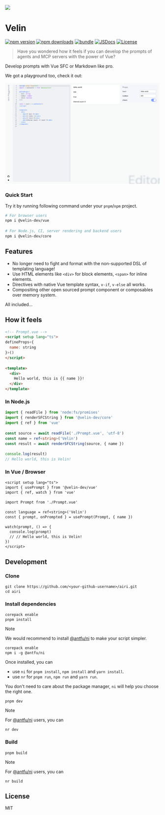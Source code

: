 ![](./docs/public/logo.svg)

# Velin

[![npm version][npm-version-src]][npm-version-href]
[![npm downloads][npm-downloads-src]][npm-downloads-href]
[![bundle][bundle-src]][bundle-href]
[![JSDocs][jsdocs-src]][jsdocs-href]
[![License][license-src]][license-href]

> Have you wondered how it feels if you can develop the prompts of agents and MCP servers with the power of Vue?

Develop prompts with Vue SFC or Markdown like pro.

We got a playground too, check it out:

<p align="center">
  <picture>
    <source
      srcset="./docs/assets/dark-playground.png"
      media="(prefers-color-scheme: dark)"
    />
    <source
      srcset="./docs/assets/light-playground.png"
      media="(prefers-color-scheme: light), (prefers-color-scheme: no-preference)"
    />
    <img src="./docs/assets/light-playground.png" />
  </picture>
</p>

### Quick Start

Try it by running following command under your `pnpm`/`npm` project.

```bash
# For browser users
npm i @velin-dev/vue

# For Node.js, CI, server rendering and backend users
npm i @velin-dev/core
```

## Features

- No longer need to fight and format with the non-supported DSL of templating language!
- Use HTML elements like `<div>` for block elements, `<span>` for inline elements.
- Directives with native Vue template syntax, `v-if`, `v-else` all works.
- Compositing other open sourced prompt component or composables over memory system.

All included...

## How it feels

```html
<!-- Prompt.vue -->
<script setup lang="ts">
defineProps<{
  name: string
}>()
</script>

<template>
  <div>
    Hello world, this is {{ name }}!
  </div>
</template>
```

### In Node.js

```ts
import { readFile } from 'node:fs/promises'
import { renderSFCString } from '@velin-dev/core'
import { ref } from 'vue'

const source = await readFile('./Prompt.vue', 'utf-8')
const name = ref<string>('Velin')
const result = await renderSFCString(source, { name })

console.log(result)
// Hello world, this is Velin!
```

### In Vue / Browser

```vue
<script setup lang="ts">
import { usePrompt } from '@velin-dev/vue'
import { ref, watch } from 'vue'

import Prompt from './Prompt.vue'

const language = ref<string>('Velin')
const { prompt, onPrompted } = usePrompt(Prompt, { name })

watch(prompt, () => {
  console.log(prompt)
  // // Hello world, this is Velin!
})
</script>
```

## Development

### Clone

```shell
git clone https://github.com/<your-github-username>/airi.git
cd airi
```

### Install dependencies

```shell
corepack enable
pnpm install
```

> [!NOTE]
>
> We would recommend to install [@antfu/ni](https://github.com/antfu-collective/ni) to make your script simpler.
>
> ```shell
> corepack enable
> npm i -g @antfu/ni
> ```
>
> Once installed, you can
>
> - use `ni` for `pnpm install`, `npm install` and `yarn install`.
> - use `nr` for `pnpm run`, `npm run` and `yarn run`.
>
> You don't need to care about the package manager, `ni` will help you choose the right one.

```shell
pnpm dev
```

> [!NOTE]
>
> For [@antfu/ni](https://github.com/antfu-collective/ni) users, you can
>
> ```shell
> nr dev
> ```

### Build

```shell
pnpm build
```

> [!NOTE]
>
> For [@antfu/ni](https://github.com/antfu-collective/ni) users, you can
>
> ```shell
> nr build
> ```

## License

MIT

[npm-version-src]: https://img.shields.io/npm/v/@velin-dev/core?style=flat&colorA=080f12&colorB=1fa669
[npm-version-href]: https://npmjs.com/package/@velin-dev/core
[npm-downloads-src]: https://img.shields.io/npm/dm/@velin-dev/core?style=flat&colorA=080f12&colorB=1fa669
[npm-downloads-href]: https://npmjs.com/package/@velin-dev/core
[bundle-src]: https://img.shields.io/bundlephobia/minzip/@velin-dev/vue?style=flat&colorA=080f12&colorB=1fa669&label=minzip
[bundle-href]: https://bundlephobia.com/result?p=@velin-dev/vue
[license-src]: https://img.shields.io/github/license/luoling8192/velin.svg?style=flat&colorA=080f12&colorB=1fa669
[license-href]: https://github.com/luoling8192/velin/blob/main/LICENSE
[jsdocs-src]: https://img.shields.io/badge/jsdocs-reference-080f12?style=flat&colorA=080f12&colorB=1fa669
[jsdocs-href]: https://www.jsdocs.io/package/@velin-dev/core
